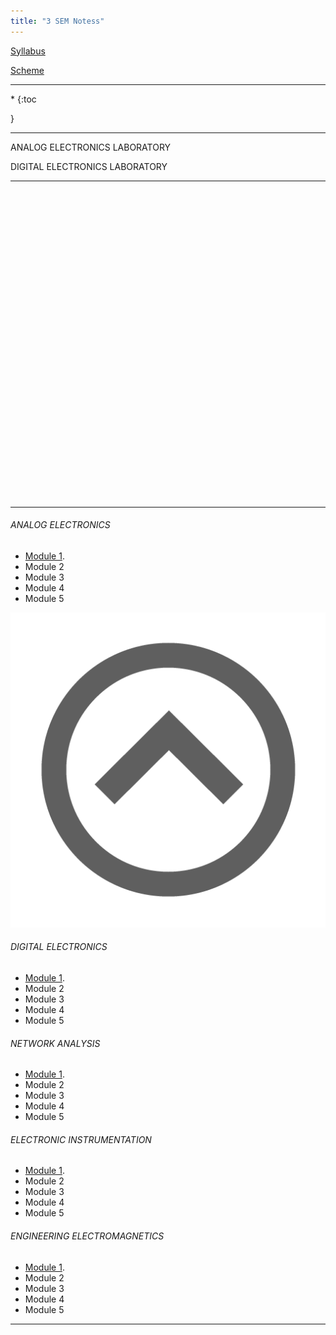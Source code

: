 ```yaml
---
title: "3 SEM Notess"
---
```


<a target="_blank" href="https://drive.google.com/file/d/0B9cqMjKT9M-dNFk0OXBEWUwzbzA/view?usp=sharing">Syllabus</a>

<a target="_blank" href="https://drive.google.com/open?id=0B9cqMjKT9M-dcXdjRjZMSlNsTkE">Scheme</a>

<hr>

<nav class="toc" markdown="1">
*   
{:toc
<br>

}

</nav>

<hr>

 ANALOG ELECTRONICS LABORATORY


 DIGITAL ELECTRONICS LABORATORY

<hr>

<br><br><br><br><br><br><br><br><br><br><br><br><br><br><br><br><br><br><br><br><br><br><br><br><br><br><br><br><br>

<hr>


###### ANALOG ELECTRONICS

* <a target="_blank"  href="https://drive.google.com/open?id=0B9cqMjKT9M-dNHJNdWpMQUFiNnc">Module 1</a>.
* Module 2 
* Module 3  
* Module 4 
* Module 5

<a href="#">
  <img src="top.png" style="border:0">
</a>

###### DIGITAL ELECTRONICS

* <a target="_blank"  href="https://drive.google.com/open?id=0B9cqMjKT9M-dNHJNdWpMQUFiNnc">Module 1</a>.
* Module 2 
* Module 3  
* Module 4 
* Module 5

###### NETWORK ANALYSIS

* <a target="_blank"  href="https://drive.google.com/open?id=0B9cqMjKT9M-dNHJNdWpMQUFiNnc">Module 1</a>.
* Module 2 
* Module 3  
* Module 4 
* Module 5

###### ELECTRONIC INSTRUMENTATION

* <a  target="_blank" href="https://drive.google.com/open?id=0B9cqMjKT9M-dNHJNdWpMQUFiNnc">Module 1</a>.
* Module 2 
* Module 3  
* Module 4 
* Module 5

###### ENGINEERING ELECTROMAGNETICS

* <a  target="_blank" href="https://drive.google.com/open?id=0B9cqMjKT9M-dNHJNdWpMQUFiNnc">Module 1</a>.
* Module 2 
* Module 3  
* Module 4 
* Module 5


<hr>
